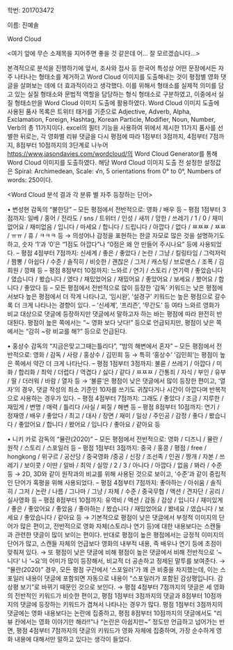 학번: 201703472

이름: 진예솔

Word Cloud

<여기 앞에 무슨 소제목을 지어주면 좋을 것 같은데 어… 잘 모르겠습니다…>

본격적으로 분석을 진행하기에 앞서, 조사와 접사 등 한국어 특성상 어떤 문장에서든 자주 나타나는 형태소를 제거하고 Word Cloud 이미지를 도출해내는 것이 평점별 영화 댓글을 살펴보는 데에 더 효과적이라고 생각했다. 이를 위해서 형태소를 실제적 의미를 담고 있는 실질 형태소와 문법적 역할을 담당하는 형식 형태소로 구분하였고, 이중에서 실질 형태소만을 Word Cloud 이미지 도출에 활용하였다. Word Cloud 이미지 도출에 사용된 품사 목록은 트위터 태거를 기준으로 Adjective, Adverb, Alpha, Exclamation, Foreign, Hashtag, Korean Particle, Modifier, Noun, Number, Verb의 총 11가지이다.
excel의 필터 기능을 사용하여 위에서 제시한 11가지 품사를 선별한 뒤로는, 각 영화별 리뷰 댓글을 다시 평점에 따라 1점부터 3점까지, 4점부터 7점까지, 8점부터 10점까지의 3단계로 나누어 https://www.jasondavies.com/wordcloud/의 Word Cloud Generator를 통해 Word Cloud 이미지를 도출하였다. 해당 Word Cloud 이미지 도출 전 설정한 설정값은 Spiral: Archimedean, Scale: √n, 5 orientations from 0° to 0°, Numbers of words: 250이다.

<Word Cloud 분석 결과 각 분류 별 자주 등장하는 단어>

• 변성현 감독의 “불한당”
– 모든 평점에서 전반적으로: 영화 / 배우 등
– 평점 1점부터 3점까지: 일베 / 홍어 / 전라도 / sns / 트위터 / 인성 / 새끼 / 망한 / 쓰레기 / 1 / 0 / 재미없어요 / 재미없음 / 입니다 / 마세요 / 합니다 / 드립니다 / 아깝다 / 없다 / ㅉㅉㅉ / ㅉㅉ / ㅠㅠ / 휴 / ㅋㅋㅋ 등 → 의성어나 감정을 표현하는 한글 자모로 많은 것을 설명하기도 하고, 숫자 ‘1’과 ‘0’은 “1점도 아깝다”나 “0점은 왜 안 만들어 주시나요” 등에 사용되었다.
– 평점 4점부터 7점까지: 신세계 / 좋은 / 좋았다 / 논란 / 그냥 / 킬링타임 / 그럭저럭 / 짬뽕 / 아쉽다 / 수준 / 솔직히 / 비슷한 / 괜찮은 / 그저 / 캐스팅 / 브로맨스 / 조폭 / 김희원 / 깡패 등
– 평점 8점부터 10점까지: 느와르 / 연기 / 스토리 / 연기력 / 좋았습니다 / 였습니다 / 봤습니다 / 였다 / 재밌었어요 / 재밌어요 / 좋았어요 / 보세요 / 봤어요 / 합니다 / 좋았다 등
– 모든 평점에서 전반적으로 많이 등장한 ‘감독’ 키워드는 낮은 평점에서보다 높은 평점에서 더 작게 나타나고, ‘임시완’, ‘설경구’ 키워드는 높은 평점으로 갈수록 더 크게 나타나는 경향이 있다.
– ‘신세계’, ‘프리즌’, ‘무간도’ 등 여타 느와르 영화가 비교 대상으로 댓글에 등장하지만 댓글에서 말하고자 하는 바는 평점에 따라 완전히 반대된다. 평점이 높은 쪽에서는 “~ 영화 보다 낫다!” 등으로 언급되지만, 평점이 낮은 쪽에서는 “감히 ~랑 비교를 해?” 등으로 언급된다.

• 홍상수 감독의 “지금은맞고그때는틀리다”, “밤의 해변에서 혼자”
– 모든 평점에서 전반적으로: 영화 / 감독 / 사랑 / 홍상수 / 김민희 등 → 특히 ‘홍상수’ ‘김민희’는 평점이 높은 쪽에서 약간 더 크게 나타난다.
– 평점 1점부터 3점까지: 불륜 / 쓰레기 / 아깝다 / 미화 / 합리화 / 최악 / 더럽다 / 역겹다 / 싫다 / 같다 / ㅉㅉㅉ / 간통죄 / 자식 / 부인 / 유부 / 딸 / 더러워 / 바람 / 열자 등 → ‘불륜’은 평점이 낮은 댓글에서 많이 등장한 편이고, ‘열자’의 경우, 댓글 작성의 최소 기준인 10자를 쓰기도 귀찮다거나 시간이 아깝다며 반복적으로 사용하는 경우가 있다.
– 평점 4점부터 7점까지: 그래도 / 좋았다 / 조금 / 지루한 / 재밌게 / 변명 / 매력 / 틀리다 /사실 / 찌질 / 해변 등
– 평점 8점부터 10점까지: 연기 / 정재영 / 배우 / 좋았다 / 최고 / 대사 / 장면 / 재미 / 일상 / 주인공 / 감정 / 좋다 / 봤습니다 / 좋았어요 / 합니다 / 봤어요 / 입니다 / 좋아요 / 같아요 등

• 니키 카로 감독의 “뮬란(2020)”
– 모든 평점에서 전반적으로: 영화 / 디즈니 / 뮬란 / 원작 / 스토리 / 스포일러 등
– 평점 1점부터 3점까지: 중국 / 홍콩 / 평점 / free / hongkong / 위구르 / 공산당 / 중국영화 /중공 / 신장 / 조선족 / 인권 / 짱개 / 자본 / 쓰레기 / 보이콧 / 이딴 / 알바 / 최악 / 실망  / 2 / 3 / 아니다 / 아깝다 / 없음 / 봐라 / 수준 등 → 2D, 3D와 같이 원작과의 비교를 위해 사용된 것으로 보이고, ‘수준’과 같이 중립적인 단어가 혹평을 위해 사용되었다.
– 평점 4점부터 7점까지: 좋아하는 / 아쉬움 / 솔직히 / 그저 / 논란 / 나름 / 그나마 / 그냥 / 자체 / 수준 / 중국무협 / 액션 / 견자단 / 공리 / 실사영화 등
– 평점 8점부터 10점까지: 유역비 / 액션 / 감동 / 감상 / 입니다 / 재미있게 / 좋은 / 좋았어요 / 좋았음 / 좋아하는 / 봤습니다 / 재밌었어요 / 봤네요 / 였습니다 / 보세요 / 좋았습니다 / 같아요 등
→ 기본적으로 평점이 낮은 댓글에서 부정적 이미지의 단어가 많은 편이고, 전반적으로 영화 자체(스토리나 연기 등)에 대한 내용보다는 스캔들과 관련한 댓글이 많이 보이는 편이다. 반대로 평점이 높은 평점에서는 긍정적 이미지의 단어가 많고, 스캔들 자체의 언급보다 영화의 내부적 내용, 즉 배우나 연기 등에 초점이 맞춰져 있다.
→ 또 평점이 낮은 댓글에 비해 평점이 높은 댓글에서 비해 전반적으로 ‘~니다’ 나 ‘~요’의 어미가 많이 등장해서, 비교적 더 공손하고 정제된 말투를 보여준다.
→ “뮬란(2020)” 경우, 모든 평점 구간에서 ‘스포일러’가 꽤 큰 비중을 차지했는데, 이는 스포일러 내용이 댓글에 포함되면 자동으로 내용이 “스포일러가 포함된 감상평입니다. 감상평 보기”로 바뀌기 때문인 것으로 보인다.
→ 평점 4점부터 7점까지의 댓글은 세 영화의 전반적인 키워드가 비슷한 편이고, 평점 1점부터 3점까지의 댓글과 8점부터 10점까지의 댓글에 등장하는 키워드가 겹쳐서 나타나는 경우가 많다. 평점 1점부터 3점까지의 댓글에는 영화 내용보다는 논란에 집중하고, 평점 8점부터 10점까지의 댓글에서도 “리뷰 칸에서는 영화 이야기만 해라!!”나 “논란은 아쉽지만~” 정도만 언급하고 넘어가는 반면, 평점 4점부터 7점까지의 댓글의 키워드가 영화 자체에 집중하며, 가장 순수하게 영화 내용에 대해서만 말하고 있다는 생각이 들었다.
